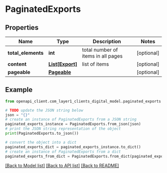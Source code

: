 # PaginatedExports


## Properties

Name | Type | Description | Notes
------------ | ------------- | ------------- | -------------
**total_elements** | **int** | total number of items in all pages | [optional] 
**content** | [**List[Export]**](Export.md) | list of items | [optional] 
**pageable** | [**Pageable**](Pageable.md) |  | [optional] 

## Example

```python
from openapi_client.com_layer1_clients_digital_model.paginated_exports import PaginatedExports

# TODO update the JSON string below
json = "{}"
# create an instance of PaginatedExports from a JSON string
paginated_exports_instance = PaginatedExports.from_json(json)
# print the JSON string representation of the object
print(PaginatedExports.to_json())

# convert the object into a dict
paginated_exports_dict = paginated_exports_instance.to_dict()
# create an instance of PaginatedExports from a dict
paginated_exports_from_dict = PaginatedExports.from_dict(paginated_exports_dict)
```
[[Back to Model list]](../README.md#documentation-for-models) [[Back to API list]](../README.md#documentation-for-api-endpoints) [[Back to README]](../README.md)



